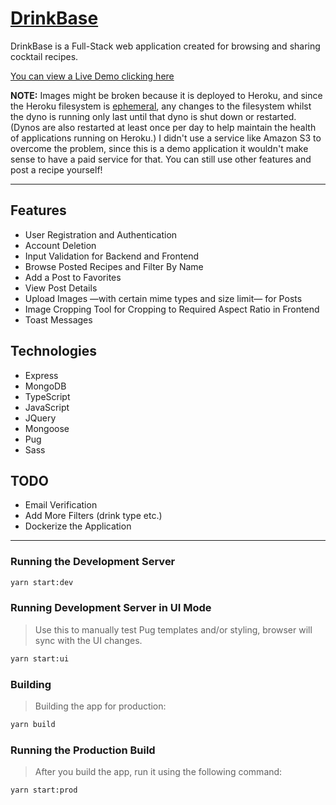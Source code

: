 # [**DrinkBase**](https://drinkbase.herokuapp.com/)

DrinkBase is a Full-Stack web application created for browsing and sharing cocktail recipes.

[You can view a Live Demo clicking here](https://drinkbase.herokuapp.com/)

**NOTE:** Images might be broken because it is deployed to Heroku, and since the Heroku filesystem is [ephemeral](https://devcenter.heroku.com/articles/dynos#ephemeral-filesystem), any changes to the filesystem whilst the dyno is running only last until that dyno is shut down or restarted. (Dynos are also restarted at least once per day to help maintain the health of applications running on Heroku.) I didn't use a service like Amazon S3 to overcome the problem, since this is a demo application it wouldn't make sense to have a paid service for that. You can still use other features and post a recipe yourself!

---

## **Features**

- User Registration and Authentication
- Account Deletion
- Input Validation for Backend and Frontend
- Browse Posted Recipes and Filter By Name
- Add a Post to Favorites
- View Post Details
- Upload Images —with certain mime types and size limit— for Posts
- Image Cropping Tool for Cropping to Required Aspect Ratio in Frontend
- Toast Messages

## **Technologies**

- Express
- MongoDB
- TypeScript
- JavaScript
- JQuery
- Mongoose
- Pug
- Sass

## **TODO**

- Email Verification
- Add More Filters (drink type etc.)
- Dockerize the Application

---

### **Running the Development Server**

```bash
yarn start:dev
```

### **Running Development Server in UI Mode**

> Use this to manually test Pug templates and/or styling, browser will sync with the UI changes.

```bash
yarn start:ui
```

### **Building**

> Building the app for production:

```bash
yarn build
```

### **Running the Production Build**

> After you build the app, run it using the following command:

```bash
yarn start:prod
```
